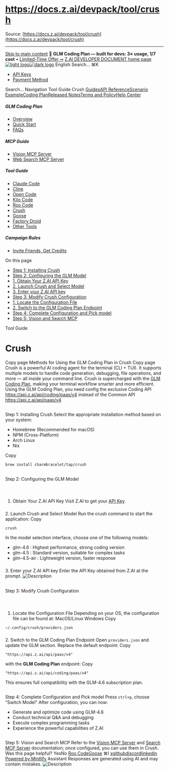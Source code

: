 # https://docs.z.ai/devpack/tool/crush

Source: [https://docs.z.ai/devpack/tool/crush](https://docs.z.ai/devpack/tool/crush)

---

[Skip to main content](https://docs.z.ai/devpack/tool/crush#content-area)
🚀 **GLM Coding Plan — built for devs: 3× usage, 1/7 cost** • [Limited-Time Offer ➞](https://z.ai/subscribe?utm_campaign=Platform_Ops&_channel_track_key=DaprgHIc)
[Z.AI DEVELOPER DOCUMENT home page![light logo](https://mintcdn.com/zhipu-32152247/B_E8wI-eiNa1QlPV/logo/dark.svg?fit=max&auto=format&n=B_E8wI-eiNa1QlPV&q=85&s=75deefa9dea5bdbc84d4da68885c267f)![dark logo](https://mintcdn.com/zhipu-32152247/B_E8wI-eiNa1QlPV/logo/light.svg?fit=max&auto=format&n=B_E8wI-eiNa1QlPV&q=85&s=c1ecf1af358fa8eeab8c06052337f8f6)](https://z.ai/model-api)
English
Search...
⌘K
  * [API Keys](https://z.ai/manage-apikey/apikey-list)
  * [Payment Method](https://z.ai/manage-apikey/billing)


Search...
Navigation
Tool Guide
Crush
[Guides](https://docs.z.ai/guides/overview/quick-start)[API Reference](https://docs.z.ai/api-reference/introduction)[Scenario Example](https://docs.z.ai/scenario-example/develop-tools/claude)[Coding Plan](https://docs.z.ai/devpack/overview)[Released Notes](https://docs.z.ai/release-notes/new-released)[Terms and Policy](https://docs.z.ai/legal-agreement/privacy-policy)[Help Center](https://docs.z.ai/help/faq)
##### GLM Coding Plan
  * [Overview](https://docs.z.ai/devpack/overview)
  * [Quick Start](https://docs.z.ai/devpack/quick-start)
  * [FAQs](https://docs.z.ai/devpack/faq)


##### MCP Guide
  * [Vision MCP Server](https://docs.z.ai/devpack/mcp/vision-mcp-server)
  * [Web Search MCP Server](https://docs.z.ai/devpack/mcp/search-mcp-server)


##### Tool Guide
  * [Claude Code](https://docs.z.ai/devpack/tool/claude)
  * [Cline](https://docs.z.ai/devpack/tool/cline)
  * [Open Code](https://docs.z.ai/devpack/tool/opencode)
  * [Kilo Code](https://docs.z.ai/devpack/tool/kilo)
  * [Roo Code](https://docs.z.ai/devpack/tool/roo)
  * [Crush](https://docs.z.ai/devpack/tool/crush)
  * [Goose](https://docs.z.ai/devpack/tool/goose)
  * [Factory Droid](https://docs.z.ai/devpack/tool/droid)
  * [Other Tools](https://docs.z.ai/devpack/tool/others)


##### Campaign Rules
  * [Invite Friends, Get Credits](https://docs.z.ai/devpack/credit-campaign-rules)


On this page
  * [Step 1: Installing Crush](https://docs.z.ai/devpack/tool/crush#step-1%3A-installing-crush)
  * [Step 2: Configuring the GLM Model](https://docs.z.ai/devpack/tool/crush#step-2%3A-configuring-the-glm-model)
  * [1. Obtain Your Z.AI API Key](https://docs.z.ai/devpack/tool/crush#1-obtain-your-z-ai-api-key)
  * [2. Launch Crush and Select Model](https://docs.z.ai/devpack/tool/crush#2-launch-crush-and-select-model)
  * [3. Enter your Z.AI API key](https://docs.z.ai/devpack/tool/crush#3-enter-your-z-ai-api-key)
  * [Step 3: Modify Crush Configuration](https://docs.z.ai/devpack/tool/crush#step-3%3A-modify-crush-configuration)
  * [1. Locate the Configuration File](https://docs.z.ai/devpack/tool/crush#1-locate-the-configuration-file)
  * [2. Switch to the GLM Coding Plan Endpoint](https://docs.z.ai/devpack/tool/crush#2-switch-to-the-glm-coding-plan-endpoint)
  * [Step 4: Complete Configuration and Pick model](https://docs.z.ai/devpack/tool/crush#step-4%3A-complete-configuration-and-pick-model)
  * [Step 5: Vision and Search MCP](https://docs.z.ai/devpack/tool/crush#step-5%3A-vision-and-search-mcp)


Tool Guide
# Crush
Copy page
Methods for Using the GLM Coding Plan in Crush
Copy page
Crush is a powerful AI coding agent for the terminal (CLI + TUI). It supports multiple models to handle code generation, debugging, file operations, and more — all inside your command line. Crush is supercharged with the [GLM Coding Plan](https://z.ai/subscribe?utm_source=zai&utm_medium=link&utm_term=devpack-integration&utm_campaign=Platform_Ops&_channel_track_key=w3mNdY8g), making your terminal workflow smarter and more efficient.
Using the GLM Coding Plan, you need config the exclusive Coding API <https://api.z.ai/api/coding/paas/v4> instead of the Common API <https://api.z.ai/api/paas/v4>
## 
[​](https://docs.z.ai/devpack/tool/crush#step-1%3A-installing-crush)
Step 1: Installing Crush
Select the appropriate installation method based on your system:
  * Homebrew (Recommended for macOS)
  * NPM (Cross-Platform)
  * Arch Linux
  * Nix


Copy
```
brew install charmbracelet/tap/crush

```

## 
[​](https://docs.z.ai/devpack/tool/crush#step-2%3A-configuring-the-glm-model)
Step 2: Configuring the GLM Model
### 
[​](https://docs.z.ai/devpack/tool/crush#1-obtain-your-z-ai-api-key)
1. Obtain Your Z.AI API Key
Visit Z.AI to get your [API Key](https://z.ai/manage-apikey/apikey-list).
### 
[​](https://docs.z.ai/devpack/tool/crush#2-launch-crush-and-select-model)
2. Launch Crush and Select Model
Run the crush command to start the application:
Copy
```
crush

```

In the model selection interface, choose one of the following models:
  * glm-4.6 : Highest performance, strong coding version
  * glm-4.5 : Standard version, suitable for complex tasks
  * glm-4.5-air : Lightweight version, faster response


### 
[​](https://docs.z.ai/devpack/tool/crush#3-enter-your-z-ai-api-key)
3. Enter your Z.AI API key
Enter the API Key obtained from Z.AI at the prompt. ![Description](https://cdn.bigmodel.cn/markdown/1759228565353crush.png?attname=crush.png)
## 
[​](https://docs.z.ai/devpack/tool/crush#step-3%3A-modify-crush-configuration)
Step 3: Modify Crush Configuration
### 
[​](https://docs.z.ai/devpack/tool/crush#1-locate-the-configuration-file)
1. Locate the Configuration File
Depending on your OS, the configuration file can be found at:
MacOS/Linux
Windows
Copy
```
~/.config/crush/providers.json

```

### 
[​](https://docs.z.ai/devpack/tool/crush#2-switch-to-the-glm-coding-plan-endpoint)
2. Switch to the GLM Coding Plan Endpoint
Open `providers.json` and update the GLM section. Replace the default endpoint:
Copy
```
"https://api.z.ai/api/paas/v4"

```

with the **GLM Coding Plan** endpoint:
Copy
```
"https://api.z.ai/api/coding/paas/v4"

```

This ensures full compatibility with the GLM-4.6 subscription plan.
## 
[​](https://docs.z.ai/devpack/tool/crush#step-4%3A-complete-configuration-and-pick-model)
Step 4: Complete Configuration and Pick model
Press `ctrl+p`, choose “Switch Model” After configuration, you can now:
  * Generate and optimize code using GLM-4.6
  * Conduct technical Q&A and debugging
  * Execute complex programming tasks
  * Experience the powerful capabilities of Z.AI


## 
[​](https://docs.z.ai/devpack/tool/crush#step-5%3A-vision-and-search-mcp)
Step 5: Vision and Search MCP
Refer to the [Vision MCP Server](https://docs.z.ai/devpack/mcp/vision-mcp-server) and [Search MCP Server](https://docs.z.ai/devpack/mcp/search-mcp-server) documentation; once configured, you can use them in Crush.
Was this page helpful?
YesNo
[Roo Code](https://docs.z.ai/devpack/tool/roo)[Goose](https://docs.z.ai/devpack/tool/goose)
⌘I
[x](https://x.com/Zai_org)[github](https://github.com/zai-org)[discord](https://discord.gg/QR7SARHRxK)[linkedin](https://www.linkedin.com/company/zdotai/)
[Powered by Mintlify](https://mintlify.com?utm_campaign=poweredBy&utm_medium=referral&utm_source=zhipu-32152247)
Assistant
Responses are generated using AI and may contain mistakes.
![Description](https://cdn.bigmodel.cn/markdown/1759228565353crush.png?attname=crush.png)
